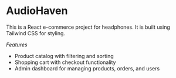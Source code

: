 # AudioHaven
This is a React e-commerce project for headphones. It is built using Tailwind CSS for styling.

*Features*

* Product catalog with filtering and sorting
* Shopping cart with checkout functionality
* Admin dashboard for managing products, orders, and users

